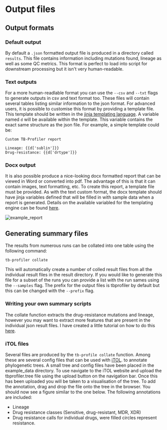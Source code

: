# Output files

## Output formats

### Default output 

By default a `.json` formatted output file is produced in a directory called `results`. This file contains information including mutations found, lineage as well as some QC metrics. This format is perfect to load into script for downstream processing but it isn't very human-readable. 

### Text outputs

For a more human-readlable format you can use the `--csv` and `--txt` flags to generate outputs in csv and text format too. These files will contain several tables listing similar information to the json format. For advanced users, it is possible to customise this format by providing a template file. This template should be written in the [jinja templating language](https://jinja.palletsprojects.com/en/3.1.x/). A variable named `d` will be available within the template. This variable contains the exact same structure as the json file. For example, a simple template could be:

```
Custom TB-Profiler report

Lineage: {{d['sublin']}}
Drug-resistance: {{d['drtype']}}
```

### Docx output

It is also possible produce a nice-looking docx formatted report that can be viewed in Word or converted into pdf. The advantage of this is that it can contain images, text formatting, etc. To create this report, a template file must be provided. As with the text custom format, the docx template should have jinja variables defined that will be filled in with sample data when a report is generated. Details on the available variabled for the templating engine can be found [here](https://github.com/jodyphelan/TBProfiler/blob/master/tbprofiler/docx.py).

![example_report](https://github.com/jodyphelan/TBProfiler/raw/docs/docs/assets/img/report_example.png)

## Generating summary files

The results from numerous runs can be collated into one table using the following command:

```
tb-profiler collate
```

This will automatically create a number of colled result files from all the individual result files in the result directory. If you would like to generate this file for a subset of the runs you can provide a list with the run sames using the `--samples` flag. The prefix for the output files is tbprofiler by default but this can be changed with the `--prefix` flag.

### Writing your own summary scripts

The collate function extracts the drug-resistance mutations and lineage, however you may want to extract more features that are present in the individual json result files. I have created a little tutorial on how to do this [here](https://jodyphelan.gitbook.io/tb-profiler/writing-a-custom-collate-script).

### iTOL files

Several files are produced by the `tb-profile collate` function. Among these are several config files that can be used with [iTOL](http://itol.embl.de/). to annotate phylogenetic trees. A small tree and config files have been placed in the example_data directory. To use navigate to the iTOL website and upload the tbprofiler.tree file using the upload button on the navigation bar. Once this has been uploaded you will be taken to a visualisation of the tree. To add the annotation, drag and drop the file onto the tree in the browser. You should now see a figure similar to the one below. The following annotations are included:

* Lineage
* Drug resistance classes (Sensitive, drug-resistant, MDR, XDR)
* Drug resistance calls for individual drugs, were filled circles represent resistance.

<img href="https://github.com/jodyphelan/TBProfiler/raw/docs/docs/docs/assets/images/itol_example.png">